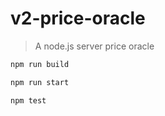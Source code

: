# v2-price-oracle

> A node.js server price oracle

```sh
npm run build
```

```sh
npm run start
```

```sh
npm test
```
